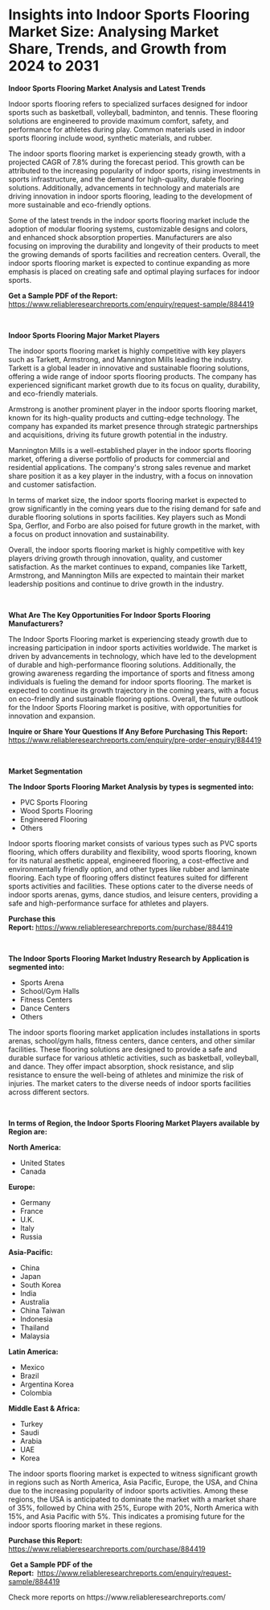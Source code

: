 <p><h1>Insights into Indoor Sports Flooring Market Size: Analysing Market Share, Trends, and Growth from 2024 to 2031</h1></p><p><strong>Indoor Sports Flooring Market Analysis and Latest Trends</strong></p>
<p><p>Indoor sports flooring refers to specialized surfaces designed for indoor sports such as basketball, volleyball, badminton, and tennis. These flooring solutions are engineered to provide maximum comfort, safety, and performance for athletes during play. Common materials used in indoor sports flooring include wood, synthetic materials, and rubber.</p><p>The indoor sports flooring market is experiencing steady growth, with a projected CAGR of 7.8% during the forecast period. This growth can be attributed to the increasing popularity of indoor sports, rising investments in sports infrastructure, and the demand for high-quality, durable flooring solutions. Additionally, advancements in technology and materials are driving innovation in indoor sports flooring, leading to the development of more sustainable and eco-friendly options.</p><p>Some of the latest trends in the indoor sports flooring market include the adoption of modular flooring systems, customizable designs and colors, and enhanced shock absorption properties. Manufacturers are also focusing on improving the durability and longevity of their products to meet the growing demands of sports facilities and recreation centers. Overall, the indoor sports flooring market is expected to continue expanding as more emphasis is placed on creating safe and optimal playing surfaces for indoor sports.</p></p>
<p><strong>Get a Sample PDF of the Report:&nbsp;</strong> <a href="https://www.reliableresearchreports.com/enquiry/request-sample/884419">https://www.reliableresearchreports.com/enquiry/request-sample/884419</a></p>
<p>&nbsp;</p>
<p><strong>Indoor Sports Flooring Major Market Players</strong></p>
<p><p>The indoor sports flooring market is highly competitive with key players such as Tarkett, Armstrong, and Mannington Mills leading the industry. Tarkett is a global leader in innovative and sustainable flooring solutions, offering a wide range of indoor sports flooring products. The company has experienced significant market growth due to its focus on quality, durability, and eco-friendly materials.</p><p>Armstrong is another prominent player in the indoor sports flooring market, known for its high-quality products and cutting-edge technology. The company has expanded its market presence through strategic partnerships and acquisitions, driving its future growth potential in the industry.</p><p>Mannington Mills is a well-established player in the indoor sports flooring market, offering a diverse portfolio of products for commercial and residential applications. The company's strong sales revenue and market share position it as a key player in the industry, with a focus on innovation and customer satisfaction.</p><p>In terms of market size, the indoor sports flooring market is expected to grow significantly in the coming years due to the rising demand for safe and durable flooring solutions in sports facilities. Key players such as Mondi Spa, Gerflor, and Forbo are also poised for future growth in the market, with a focus on product innovation and sustainability.</p><p>Overall, the indoor sports flooring market is highly competitive with key players driving growth through innovation, quality, and customer satisfaction. As the market continues to expand, companies like Tarkett, Armstrong, and Mannington Mills are expected to maintain their market leadership positions and continue to drive growth in the industry.</p></p>
<p>&nbsp;</p>
<p><strong>What Are The Key Opportunities For Indoor Sports Flooring Manufacturers?</strong></p>
<p><p>The Indoor Sports Flooring market is experiencing steady growth due to increasing participation in indoor sports activities worldwide. The market is driven by advancements in technology, which have led to the development of durable and high-performance flooring solutions. Additionally, the growing awareness regarding the importance of sports and fitness among individuals is fueling the demand for indoor sports flooring. The market is expected to continue its growth trajectory in the coming years, with a focus on eco-friendly and sustainable flooring options. Overall, the future outlook for the Indoor Sports Flooring market is positive, with opportunities for innovation and expansion.</p></p>
<p><strong>Inquire or Share Your Questions If Any Before Purchasing This Report:</strong> <a href="https://www.reliableresearchreports.com/enquiry/pre-order-enquiry/884419">https://www.reliableresearchreports.com/enquiry/pre-order-enquiry/884419</a></p>
<p>&nbsp;</p>
<p><strong>Market Segmentation</strong></p>
<p><strong>The Indoor Sports Flooring Market Analysis by types is segmented into:</strong></p>
<p><ul><li>PVC Sports Flooring</li><li>Wood Sports Flooring</li><li>Engineered Flooring</li><li>Others</li></ul></p>
<p><p>Indoor sports flooring market consists of various types such as PVC sports flooring, which offers durability and flexibility, wood sports flooring, known for its natural aesthetic appeal, engineered flooring, a cost-effective and environmentally friendly option, and other types like rubber and laminate flooring. Each type of flooring offers distinct features suited for different sports activities and facilities. These options cater to the diverse needs of indoor sports arenas, gyms, dance studios, and leisure centers, providing a safe and high-performance surface for athletes and players.</p></p>
<p><strong>Purchase this Report:&nbsp;</strong><a href="https://www.reliableresearchreports.com/purchase/884419">https://www.reliableresearchreports.com/purchase/884419</a></p>
<p>&nbsp;</p>
<p><strong>The Indoor Sports Flooring Market Industry Research by Application is segmented into:</strong></p>
<p><ul><li>Sports Arena</li><li>School/Gym Halls</li><li>Fitness Centers</li><li>Dance Centers</li><li>Others</li></ul></p>
<p><p>The indoor sports flooring market application includes installations in sports arenas, school/gym halls, fitness centers, dance centers, and other similar facilities. These flooring solutions are designed to provide a safe and durable surface for various athletic activities, such as basketball, volleyball, and dance. They offer impact absorption, shock resistance, and slip resistance to ensure the well-being of athletes and minimize the risk of injuries. The market caters to the diverse needs of indoor sports facilities across different sectors.</p></p>
<p>&nbsp;</p>
<p><strong>In terms of Region, the Indoor Sports Flooring Market Players available by Region are:</strong></p>
<p>
    <p> <strong> North America: </strong>
        <ul>
            <li>United States</li>
            <li>Canada</li>
        </ul>
        </p> 
    <p> <strong> Europe: </strong>
        <ul>
            <li>Germany</li>
            <li>France</li>
            <li>U.K.</li>
            <li>Italy</li>
            <li>Russia</li>
        </ul>
        </p> 
    <p> <strong> Asia-Pacific: </strong>
        <ul>
            <li>China</li>
            <li>Japan</li>
            <li>South Korea</li>
            <li>India</li>
            <li>Australia</li>
            <li>China Taiwan</li>
            <li>Indonesia</li>
            <li>Thailand</li>
            <li>Malaysia</li>
        </ul>
        </p> 
    <p> <strong> Latin America: </strong>
        <ul>
            <li>Mexico</li>
            <li>Brazil</li>
            <li>Argentina Korea</li>
            <li>Colombia</li>
        </ul>
        </p> 
    <p> <strong> Middle East & Africa: </strong>
        <ul>
            <li>Turkey</li>
            <li>Saudi</li>
            <li>Arabia</li>
            <li>UAE</li>
            <li>Korea</li>
        </ul>
    </p>
    </p>
<p><p>The indoor sports flooring market is expected to witness significant growth in regions such as North America, Asia Pacific, Europe, the USA, and China due to the increasing popularity of indoor sports activities. Among these regions, the USA is anticipated to dominate the market with a market share of 35%, followed by China with 25%, Europe with 20%, North America with 15%, and Asia Pacific with 5%. This indicates a promising future for the indoor sports flooring market in these regions.</p></p>
<p><strong>Purchase this Report: </strong><a href="https://www.reliableresearchreports.com/purchase/884419">https://www.reliableresearchreports.com/purchase/884419</a></p>
<p>&nbsp;<strong>Get a Sample PDF of the Report:&nbsp;&nbsp;</strong><a href="https://www.reliableresearchreports.com/enquiry/request-sample/884419">https://www.reliableresearchreports.com/enquiry/request-sample/884419</a></p>
<p><strong></strong></p>
<p>Check more reports on https://www.reliableresearchreports.com/</p>